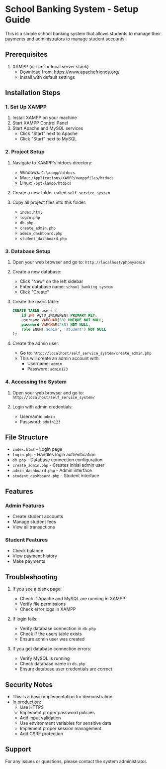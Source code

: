 # School Banking System - Setup Guide

This is a simple school banking system that allows students to manage their payments and administrators to manage student accounts.

## Prerequisites

1. XAMPP (or similar local server stack)
   - Download from: https://www.apachefriends.org/
   - Install with default settings

## Installation Steps

### 1. Set Up XAMPP

1. Install XAMPP on your machine
2. Start XAMPP Control Panel
3. Start Apache and MySQL services
   - Click "Start" next to Apache
   - Click "Start" next to MySQL

### 2. Project Setup

1. Navigate to XAMPP's htdocs directory:

   - Windows: `C:\xampp\htdocs`
   - Mac: `/Applications/XAMPP/xamppfiles/htdocs`
   - Linux: `/opt/lampp/htdocs`

2. Create a new folder called `self_service_system`

3. Copy all project files into this folder:
   - `index.html`
   - `login.php`
   - `db.php`
   - `create_admin.php`
   - `admin_dashboard.php`
   - `student_dashboard.php`

### 3. Database Setup

1. Open your web browser and go to: `http://localhost/phpmyadmin`

2. Create a new database:

   - Click "New" on the left sidebar
   - Enter database name: `school_banking_system`
   - Click "Create"

3. Create the users table:

   ```sql
   CREATE TABLE users (
       id INT AUTO_INCREMENT PRIMARY KEY,
       username VARCHAR(50) UNIQUE NOT NULL,
       password VARCHAR(255) NOT NULL,
       role ENUM('admin', 'student') NOT NULL
   );
   ```

4. Create the admin user:
   - Go to: `http://localhost/self_service_system/create_admin.php`
   - This will create an admin account with:
     - Username: `admin`
     - Password: `admin123`

### 4. Accessing the System

1. Open your web browser and go to:
   `http://localhost/self_service_system/`

2. Login with admin credentials:
   - Username: `admin`
   - Password: `admin123`

## File Structure

- `index.html` - Login page
- `login.php` - Handles login authentication
- `db.php` - Database connection configuration
- `create_admin.php` - Creates initial admin user
- `admin_dashboard.php` - Admin interface
- `student_dashboard.php` - Student interface

## Features

### Admin Features

- Create student accounts
- Manage student fees
- View all transactions

### Student Features

- Check balance
- View payment history
- Make payments

## Troubleshooting

1. If you see a blank page:

   - Check if Apache and MySQL are running in XAMPP
   - Verify file permissions
   - Check error logs in XAMPP

2. If login fails:

   - Verify database connection in `db.php`
   - Check if the users table exists
   - Ensure admin user was created

3. If you get database connection errors:
   - Verify MySQL is running
   - Check database name in `db.php`
   - Ensure database user credentials are correct

## Security Notes

- This is a basic implementation for demonstration
- In production:
  - Use HTTPS
  - Implement proper password policies
  - Add input validation
  - Use environment variables for sensitive data
  - Implement proper session management
  - Add CSRF protection

## Support

For any issues or questions, please contact the system administrator.
